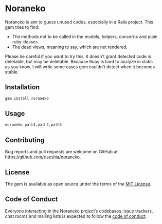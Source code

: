 # Noraneko

Noraneko is aim to guess unused codes, especially in a Rails project.
This gem tries to find:

- The methods not to be called in the models, helpers, concerns and plain ruby classes.
- The dead views, meaning to say, which are not rendered.

Please be careful if you want to try this, it doesn't grant detected code is
deletable, but may be deletable. Because Ruby is hard to analyze in static
as you know. I will write some cases gem couldn't detect when it becomes stable.

## Installation

```ruby
gem install noraneko
```

## Usage

```bash
noraneko path1,path2,path3
```

## Contributing

Bug reports and pull requests are welcome on GitHub at https://github.com/riseshia/noraneko.

## License

The gem is available as open source under the terms of the [MIT License](http://opensource.org/licenses/MIT).

## Code of Conduct

Everyone interacting in the Noraneko project’s codebases, issue trackers, chat rooms and mailing lists is expected to follow the [code of conduct](https://github.com/riseshia/noraneko).
